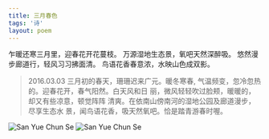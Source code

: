 ```yaml
---
title: 三月春色
tags: '诗'
layout: poem
---
```


乍暖还寒三月里，迎春花开花蔓枝。
万源湿地生态景，氧吧天然深醉吸。
悠然漫步廊道行，轻风习习拂面清。
鸟语花香春意浓，水映山色成双影。

<blockquote class="text-left inline-block">
<p>
2016.03.03 三月初的春天，珊珊迟来广元。暖冬寒春,
气温频变，忽冷忽热的。迎春花开，春气阳然。白天风和日
丽，微风轻轻吹过脸颊，暖暖的，却又有些凉意，顿觉阵阵
清爽。在依南山傍南河的湿地公园及廊道漫步，尽享生态水
景，闻鸟语花香，吸天然氧吧。恰是踏青游春时喔。
</p>
</blockquote>

![San Yue Chun Se](poems/san-yue-chun-se-1.jpg)
![San Yue Chun Se](poems/san-yue-chun-se-2.jpg)

